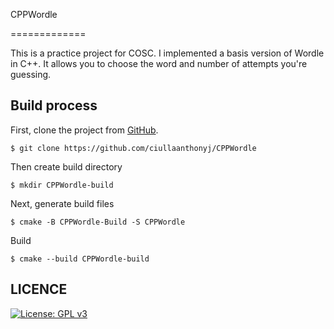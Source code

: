 CPPWordle

=============

This is a practice project for COSC. I implemented a basis version of Wordle
in C++. It allows you to choose the word and number of attempts you're guessing.

Build process
-------------
First, clone the project from
[GitHub](https://github.com/ciullaanthonyj/CPPWordle).

```
$ git clone https://github.com/ciullaanthonyj/CPPWordle
```

Then create build directory

```
$ mkdir CPPWordle-build
```

Next, generate build files

```
$ cmake -B CPPWordle-Build -S CPPWordle
```
Build
```
$ cmake --build CPPWordle-build
```
LICENCE
-------

[![License: GPL v3](https://img.shields.io/badge/License-GPLv3-blue.svg)](https://www.gnu.org/licenses/gpl-3.0)

